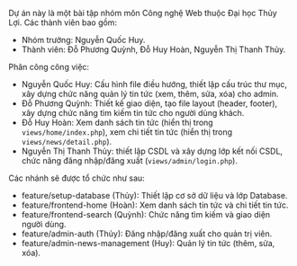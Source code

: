 Dự án này là một bài tập nhóm môn Công nghệ Web thuộc Đại học Thủy Lợi.
Các thành viên bao gồm:
- Nhóm trưởng: Nguyễn Quốc Huy.
- Thành viên: Đỗ Phương Quỳnh, Đỗ Huy Hoàn, Nguyễn Thị Thanh Thủy.

Phân công công việc:
- Nguyễn Quốc Huy: Cấu hình file điều hướng, thiết lập cấu trúc thư mục, xây dựng chức năng quản lý tin tức (xem, thêm, sửa, xóa) cho admin.
- Đỗ Phương Quỳnh: Thiết kế giao diện, tạo file layout (header, footer), xây dựng chức năng tìm kiếm tin tức cho người dùng khách.
- Đỗ Huy Hoàn: Xem danh sách tin tức (hiển thị trong `views/home/index.php`), xem chi tiết tin tức (hiển thị trong `views/news/detail.php`).
- Nguyễn Thị Thanh Thủy: thiết lập CSDL và xây dựng lớp kết nối CSDL, chức năng đăng nhập/đăng xuất (`views/admin/login.php`).

Các nhánh sẽ được tổ chức như sau:

- feature/setup-database (Thủy): Thiết lập cơ sở dữ liệu và lớp Database.
- feature/frontend-home (Hoàn): Xem danh sách tin tức và chi tiết tin tức.
- feature/frontend-search (Quỳnh): Chức năng tìm kiếm và giao diện người dùng.
- feature/admin-auth (Thủy): Đăng nhập/đăng xuất cho quản trị viên.
- feature/admin-news-management (Huy): Quản lý tin tức (thêm, sửa, xóa).